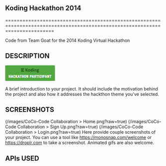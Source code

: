 ## Koding Hackathon 2014
=============================================================================================================================

Code from Team Goat for the 2014 Koding Virtual Hackathon

## DESCRIPTION

[![Koding Hackathon](/images/badge.png?raw=true "Koding Hackathon")](https://koding.com/Hackathon)

A brief introduction to your project. It should include the motivation behind the project and also how it addresses the hackthon theme you've selected.

## SCREENSHOTS

(/images/CoCo-Code Collaboration > Home.png?raw=true)
(/images/CoCo-Code Collaboration > Sign Up.png?raw=true)
(/images/CoCo-Code Collaboration > Login.png?raw=true)
Here provide couple screenshots of your project. You can use a tool like https://monosnap.com/welcome or https://droplr.com to take a screenshot. Animated gifs are also welcome.

## APIs USED
